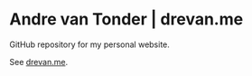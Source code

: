 # Andre van Tonder | drevan.me 

GitHub repository for my personal website.

See [drevan.me](https://drevan.me).
